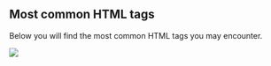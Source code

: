 ## Most common HTML tags
<!-- needs update -->

Below you will find the most common HTML tags you may encounter.

![](assets/11_b_tags_html.jpg)